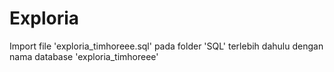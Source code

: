 # Exploria
Import file 'exploria_timhoreee.sql' pada folder 'SQL' terlebih dahulu dengan nama database 'exploria_timhoreee'
